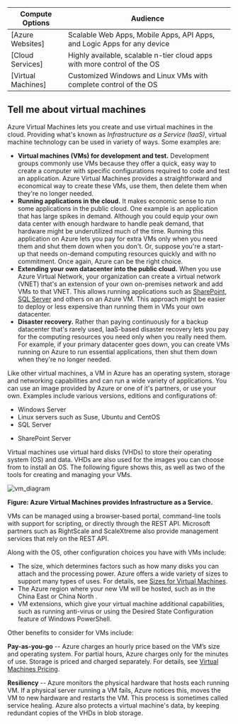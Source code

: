 | Compute Options    | Audience   |
| ------------------ | --------   |
| [Azure Websites]      | Scalable Web Apps, Mobile Apps, API Apps, and Logic Apps for any device |
| [Cloud Services]   | Highly available, scalable n-tier cloud apps with more control of the OS |
| [Virtual Machines] | Customized Windows and Linux VMs with complete control of the OS |

<a name="tellmevm"></a>
## Tell me about virtual machines

Azure Virtual Machines lets you create and use virtual machines in the cloud. Providing what's known as *Infrastructure as a Service (IaaS)*, virtual machine technology can be used in variety of ways. Some examples are:

- **Virtual machines (VMs) for development and test.** Development groups commonly use VMs because they offer a quick, easy way to create a computer with specific configurations required to code and test an application. Azure Virtual Machines provides a straightforward and economical way to create these VMs, use them, then delete them when they're no longer needed.
- **Running applications in the cloud.** It makes economic sense to run some applications in the public cloud. One example is an application that has large spikes in demand. Although you could equip your own data center with enough hardware to handle peak demand, that hardware might be underutilized much of the time. Running this application on Azure lets you pay for extra VMs only when you need them and shut them down when you don't. Or, suppose you're a start-up that needs on-demand computing resources quickly and with no commitment. Once again, Azure can be the right choice.
- **Extending your own datacenter into the public cloud.** When you use Azure Virtual Network, your organization can create a virtual network (VNET) that's an extension of your own on-premises network and add VMs to that VNET. This allows running applications such as [SharePoint](/documentation/articles/virtual-machines-sharepoint-infrastructure-services), [SQL Server](/documentation/articles/virtual-machines-sql-server-infrastructure-services) and others on an Azure VM. This approach might be easier to deploy or less expensive than running them in VMs your own datacenter.   
- **Disaster recovery.** Rather than paying continuously for a backup datacenter that's rarely used, IaaS-based disaster recovery lets you pay for the computing resources you need only when you really need them.  For example, if your primary datacenter goes down, you can create VMs running on Azure to run essential applications, then shut them down when they're no longer needed.

Like other virtual machines, a VM in Azure has an operating system, storage and networking capabilities and can run a wide variety of applications. You can use an image provided by Azure or one of it's partners, or use your own. Examples include various versions, editions and configurations of:
 
-	Windows Server 
-	Linux servers such as Suse, Ubuntu and CentOS
-	SQL Server
<!-- deleted by customization
-	BizTalk Server 
-->
-	SharePoint Server

Virtual machines use virtual hard disks (VHDs) to store their operating system (OS) and data. VHDs are also used for the images you can choose from to install an OS. The following figure shows this, as well as two of the tools for creating and managing your VMs.

<a name="fig_createvms"></a>
![vm_diagram](./media/virtual-machines-choose-me-content/diagram.png)

**Figure: Azure Virtual Machines provides Infrastructure as a Service.**

VMs can be managed using a browser-based portal, command-line tools with support for scripting, or directly through the REST API. Microsoft partners such as RightScale and ScaleXtreme also provide management services that rely on the REST API. 

Along with the OS, other configuration choices you have with VMs include:

- The size, which determines factors such as how many disks you can attach and the processing power. Azure offers a wide variety of sizes to support many types of uses. For details, see [Sizes for Virtual Machines](/documentation/articles/virtual-machines-size-specs).  
- The Azure region where your new VM will be hosted, such as in the <!-- deleted by customization US, Europe, --><!-- keep by customization: begin --> China East <!-- keep by customization: end --> or <!-- deleted by customization Asia --><!-- keep by customization: begin --> China North <!-- keep by customization: end -->.
- VM extensions, which give your virtual machine additional capabilities, such as running anti-virus or using the Desired State Configuration feature of Windows PowerShell.

Other benefits to consider for VMs include:

**Pay-as-you-go** -- Azure charges an hourly price based on the VM’s size and operating system. For partial hours, Azure charges only for the minutes of use. Storage is priced and charged separately. For details, see [Virtual Machines Pricing](/home/features/virtual-machines/#price).

**Resiliency** -- Azure monitors the physical hardware that hosts each running VM. If a physical server running a VM fails, Azure notices this, moves the VM to new hardware and restarts the VM. This process is sometimes called service healing. Azure also protects a virtual machine's data, by keeping redundant copies of the VHDs in blob storage. 



